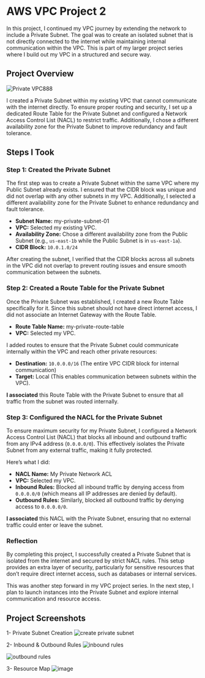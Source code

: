 # AWS VPC Project 2

In this project, I continued my VPC journey by extending the network to include a Private Subnet. The goal was to create an isolated subnet that is not directly connected to the internet while maintaining internal communication within the VPC. This is part of my larger project series where I build out my VPC in a structured and secure way.

## Project Overview
![Private VPC888](https://github.com/user-attachments/assets/40a1eda6-8837-4ca2-90da-eb2f934ef36a)

I created a Private Subnet within my existing VPC that cannot communicate with the internet directly. To ensure proper routing and security, I set up a dedicated Route Table for the Private Subnet and configured a Network Access Control List (NACL) to restrict traffic. Additionally, I chose a different availability zone for the Private Subnet to improve redundancy and fault tolerance.

## Steps I Took

### Step 1: Created the Private Subnet

The first step was to create a Private Subnet within the same VPC where my Public Subnet already exists. I ensured that the CIDR block was unique and did not overlap with any other subnets in my VPC. Additionally, I selected a different availability zone for the Private Subnet to enhance redundancy and fault tolerance.

- **Subnet Name:** my-private-subnet-01
- **VPC:** Selected my existing VPC.
- **Availability Zone:** Chose a different availability zone from the Public Subnet (e.g., `us-east-1b` while the Public Subnet is in `us-east-1a`).
- **CIDR Block:** `10.0.1.0/24`

After creating the subnet, I verified that the CIDR blocks across all subnets in the VPC did not overlap to prevent routing issues and ensure smooth communication between the subnets.

### Step 2: Created a Route Table for the Private Subnet

Once the Private Subnet was established, I created a new Route Table specifically for it. Since this subnet should not have direct internet access, I did not associate an Internet Gateway with the Route Table.

- **Route Table Name:** my-private-route-table
- **VPC:** Selected my VPC.

I added routes to ensure that the Private Subnet could communicate internally within the VPC and reach other private resources:

- **Destination:** `10.0.0.0/16` (The entire VPC CIDR block for internal communication)
- **Target:** Local (This enables communication between subnets within the VPC).

**I associated** this Route Table with the Private Subnet to ensure that all traffic from the subnet was routed internally.

### Step 3: Configured the NACL for the Private Subnet

To ensure maximum security for my Private Subnet, I configured a Network Access Control List (NACL) that blocks all inbound and outbound traffic from any IPv4 address (`0.0.0.0/0`). This effectively isolates the Private Subnet from any external traffic, making it fully protected.

Here’s what I did:

- **NACL Name:** My Private Network ACL
- **VPC:** Selected my VPC.
- **Inbound Rules:** Blocked all inbound traffic by denying access from `0.0.0.0/0` (which means all IP addresses are denied by default).
- **Outbound Rules:** Similarly, blocked all outbound traffic by denying access to `0.0.0.0/0`.

**I associated** this NACL with the Private Subnet, ensuring that no external traffic could enter or leave the subnet.

### Reflection

By completing this project, I successfully created a Private Subnet that is isolated from the internet and secured by strict NACL rules. This setup provides an extra layer of security, particularly for sensitive resources that don’t require direct internet access, such as databases or internal services.

This was another step forward in my VPC project series. In the next step, I plan to launch instances into the Private Subnet and explore internal communication and resource access.

## Project Screenshots

1- Private Subnet Creation
![create private subnet](https://github.com/user-attachments/assets/fdaab235-d4fa-47aa-9712-b9cebf1567cc)

2- Inbound & Outbound Rules
![inbound rules](https://github.com/user-attachments/assets/69c90dde-4f5f-4de7-9ddd-a5bd4101f82b)

![outbound rules](https://github.com/user-attachments/assets/632e15cc-5631-4117-a196-edacec58e1b1)

3- Resource Map
![image](https://github.com/user-attachments/assets/668687f9-d408-4b8b-ac14-c8fe3a868403)
